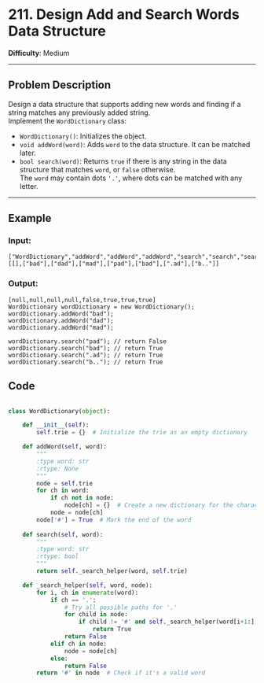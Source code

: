 # 211. Design Add and Search Words Data Structure

**Difficulty**: Medium

---

## Problem Description

Design a data structure that supports adding new words and finding if a string matches any previously added string.  
Implement the `WordDictionary` class:

- `WordDictionary()`: Initializes the object.
- `void addWord(word)`: Adds `word` to the data structure. It can be matched later.
- `bool search(word)`: Returns `true` if there is any string in the data structure that matches `word`, or `false` otherwise.  
  The `word` may contain dots `'.'`, where dots can be matched with any letter.

---

## Example

### Input:
```plaintext
["WordDictionary","addWord","addWord","addWord","search","search","search","search"]
[[],["bad"],["dad"],["mad"],["pad"],["bad"],[".ad"],["b.."]]
```

### Output:
```plaintext
[null,null,null,null,false,true,true,true]
WordDictionary wordDictionary = new WordDictionary();
wordDictionary.addWord("bad");
wordDictionary.addWord("dad");
wordDictionary.addWord("mad");

wordDictionary.search("pad"); // return False
wordDictionary.search("bad"); // return True
wordDictionary.search(".ad"); // return True
wordDictionary.search("b.."); // return True
```

## Code
```python

class WordDictionary(object):

    def __init__(self):
        self.trie = {}  # Initialize the trie as an empty dictionary

    def addWord(self, word):
        """
        :type word: str
        :rtype: None
        """
        node = self.trie
        for ch in word:
            if ch not in node:
                node[ch] = {}  # Create a new dictionary for the character
            node = node[ch]
        node['#'] = True  # Mark the end of the word
    
    def search(self, word):
        """
        :type word: str
        :rtype: bool
        """
        return self._search_helper(word, self.trie)

    def _search_helper(self, word, node):
        for i, ch in enumerate(word):
            if ch == '.':
                # Try all possible paths for '.'
                for child in node:
                    if child != '#' and self._search_helper(word[i+1:], node[child]):
                        return True
                return False
            elif ch in node:
                node = node[ch]
            else:
                return False
        return '#' in node  # Check if it's a valid word

